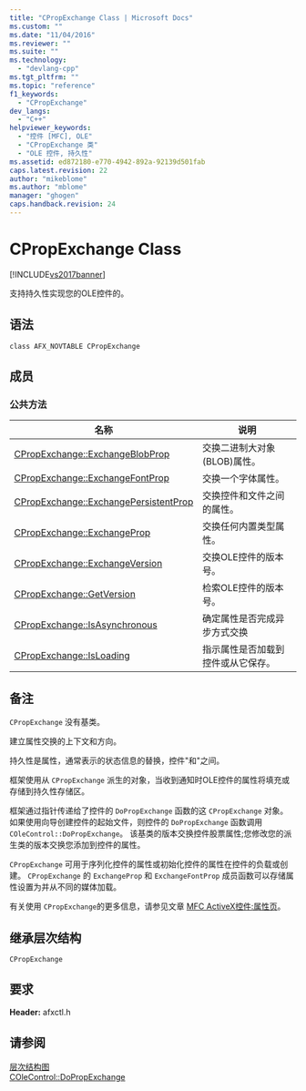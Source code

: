 ```yaml
---
title: "CPropExchange Class | Microsoft Docs"
ms.custom: ""
ms.date: "11/04/2016"
ms.reviewer: ""
ms.suite: ""
ms.technology: 
  - "devlang-cpp"
ms.tgt_pltfrm: ""
ms.topic: "reference"
f1_keywords: 
  - "CPropExchange"
dev_langs: 
  - "C++"
helpviewer_keywords: 
  - "控件 [MFC], OLE"
  - "CPropExchange 类"
  - "OLE 控件, 持久性"
ms.assetid: ed872180-e770-4942-892a-92139d501fab
caps.latest.revision: 22
author: "mikeblome"
ms.author: "mblome"
manager: "ghogen"
caps.handback.revision: 24
---
```

# CPropExchange Class
[!INCLUDE[vs2017banner](../../assembler/inline/includes/vs2017banner.md)]

支持持久性实现您的OLE控件的。  
  
## 语法  
  
```  
class AFX_NOVTABLE CPropExchange  
```  
  
## 成员  
  
### 公共方法  
  
|名称|说明|  
|--------|--------|  
|[CPropExchange::ExchangeBlobProp](../Topic/CPropExchange::ExchangeBlobProp.md)|交换二进制大对象\(BLOB\)属性。|  
|[CPropExchange::ExchangeFontProp](../Topic/CPropExchange::ExchangeFontProp.md)|交换一个字体属性。|  
|[CPropExchange::ExchangePersistentProp](../Topic/CPropExchange::ExchangePersistentProp.md)|交换控件和文件之间的属性。|  
|[CPropExchange::ExchangeProp](../Topic/CPropExchange::ExchangeProp.md)|交换任何内置类型属性。|  
|[CPropExchange::ExchangeVersion](../Topic/CPropExchange::ExchangeVersion.md)|交换OLE控件的版本号。|  
|[CPropExchange::GetVersion](../Topic/CPropExchange::GetVersion.md)|检索OLE控件的版本号。|  
|[CPropExchange::IsAsynchronous](../Topic/CPropExchange::IsAsynchronous.md)|确定属性是否完成异步方式交换|  
|[CPropExchange::IsLoading](../Topic/CPropExchange::IsLoading.md)|指示属性是否加载到控件或从它保存。|  
  
## 备注  
 `CPropExchange` 没有基类。  
  
 建立属性交换的上下文和方向。  
  
 持久性是属性，通常表示的状态信息的替换，控件"和"之间。  
  
 框架使用从 `CPropExchange` 派生的对象，当收到通知时OLE控件的属性将填充或存储到持久性存储区。  
  
 框架通过指针传递给了控件的 `DoPropExchange` 函数的这 `CPropExchange` 对象。  如果使用向导创建控件的起始文件，则控件的 `DoPropExchange` 函数调用 `COleControl::DoPropExchange`。  该基类的版本交换控件股票属性;您修改您的派生类的版本交换您添加到控件的属性。  
  
 `CPropExchange` 可用于序列化控件的属性或初始化控件的属性在控件的负载或创建。  `CPropExchange` 的 `ExchangeProp` 和 `ExchangeFontProp` 成员函数可以存储属性设置为并从不同的媒体加载。  
  
 有关使用 `CPropExchange`的更多信息，请参见文章 [MFC ActiveX控件:属性页](../../mfc/mfc-activex-controls-property-pages.md)。  
  
## 继承层次结构  
 `CPropExchange`  
  
## 要求  
 **Header:** afxctl.h  
  
## 请参阅  
 [层次结构图](../../mfc/hierarchy-chart.md)   
 [COleControl::DoPropExchange](../Topic/COleControl::DoPropExchange.md)